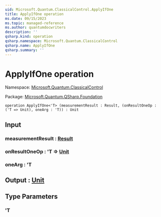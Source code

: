 ```yaml
---
uid: Microsoft.Quantum.ClassicalControl.ApplyIfOne
title: ApplyIfOne operation
ms.date: 09/15/2023
ms.topic: managed-reference
ms.author: quantumdocwriters
description: ''
qsharp.kind: operation
qsharp.namespace: Microsoft.Quantum.ClassicalControl
qsharp.name: ApplyIfOne
qsharp.summary: ''
---
```


# ApplyIfOne operation

Namespace: [Microsoft.Quantum.ClassicalControl](xref:Microsoft.Quantum.ClassicalControl)

Package: [Microsoft.Quantum.QSharp.Foundation](https://nuget.org/packages/Microsoft.Quantum.QSharp.Foundation)




```qsharp
operation ApplyIfOne<'T> (measurementResult : Result, (onResultOneOp : ('T => Unit), oneArg : 'T)) : Unit
```


## Input

### measurementResult : [Result](xref:microsoft.quantum.qsharp.valueliterals#result-literal)




### onResultOneOp : 'T => [Unit](xref:microsoft.quantum.qsharp.valueliterals#unit-literal) 




### oneArg : 'T





## Output : [Unit](xref:microsoft.quantum.qsharp.valueliterals#unit-literal)



## Type Parameters

### 'T

